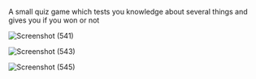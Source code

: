 A small quiz game which tests you knowledge about several things and gives you if you won or not

![Screenshot (541)](https://user-images.githubusercontent.com/61537576/109336361-8dbcfb00-7863-11eb-8db0-354ea4a9e83e.png)

![Screenshot (543)](https://user-images.githubusercontent.com/61537576/109336445-af1de700-7863-11eb-8940-15678244db8d.png)


![Screenshot (545)](https://user-images.githubusercontent.com/61537576/109336502-c230b700-7863-11eb-890a-8b067f50e0e3.png)

